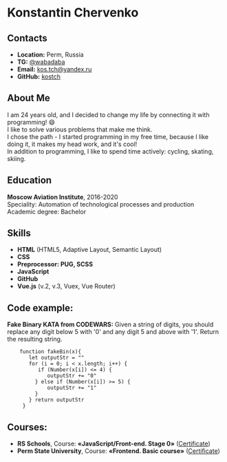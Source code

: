 # Konstantin Chervenko

## Contacts
* **Location:** Perm, Russia
* **TG:** [@wabadaba](https://t.me/wabadaba)
* **Email:** [kos.tch@yandex.ru](mailto:kos.tch@yandex.ru)
* **GitHub:** [kostch](https://github.com/kostch)

## About Me
I am 24 years old, and I decided to change my life by connecting it with programming! :smile:  
I like to solve various problems that make me think.  
I chose the path - I started programming in my free time, because I like doing it, it makes my head work, and it's cool!  
In addition to programming, I like to spend time actively: cycling, skating, skiing.  

## Education
**Moscow Aviation Institute**, 2016-2020  
Speciality: Automation of technological processes and production  
Academic degree: Bachelor  

Skills
-
* **HTML** (HTML5, Adaptive Layout, Semantic Layout)
* **CSS**
* **Preprocessor: PUG, SCSS**
* **JavaScript**
* **GitHub**
* **Vue.js** (v.2, v.3, Vuex, Vue Router)

Code example:
-
**Fake Binary KATA from CODEWARS:** Given a string of digits, you should replace any digit below 5 with '0' and any digit 5 and above with '1'. Return the resulting string.

        function fakeBin(x){
           let outputStr = ""
           for (i = 0; i < x.length; i++) {
              if (Number(x[i]) <= 4) {
                 outputStr += "0"
             } else if (Number(x[i]) >= 5) {
                 outputStr += "1"
             }
           } return outputStr
         }

Courses:
-
* **RS Schools**, Course: **«JavaScript/Front-end. Stage 0»** ([Certificate](https://app.rs.school/certificate/ro5saedz))
* **Perm State University**, Course: **«Frontend. Basic course»** ([Certificate](https://drive.google.com/file/d/1nKt1LZ19z6jJgrQIKaZwR53pmDBDuxNt/view))
